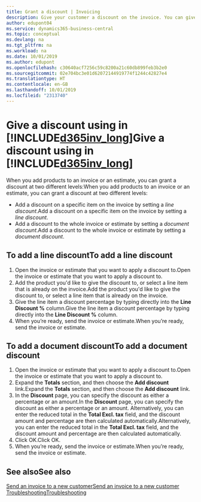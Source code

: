 ```yaml
---
title: Grant a discount | Invoicing
description: Give your customer a discount on the invoice. You can give a discount on the whole document or on individual lines.
author: edupont04
ms.service: dynamics365-business-central
ms.topic: conceptual
ms.devlang: na
ms.tgt_pltfrm: na
ms.workload: na
ms.date: 10/01/2019
ms.author: edupont
ms.openlocfilehash: c30640acf7256c59c8200a21c60db899feb3b2e0
ms.sourcegitcommit: 02e704bc3e01d62072144919774f1244c42827e4
ms.translationtype: HT
ms.contentlocale: en-GB
ms.lasthandoff: 10/01/2019
ms.locfileid: "2313740"
---
```

# <a name="give-a-discount-using-in-included365inv_longincludesd365inv_longmd"></a><span data-ttu-id="5734f-104">Give a discount using in [!INCLUDE[d365inv_long](includes/d365inv_long.md)]</span><span class="sxs-lookup"><span data-stu-id="5734f-104">Give a discount using in [!INCLUDE[d365inv_long](includes/d365inv_long.md)]</span></span>

<span data-ttu-id="5734f-105">When you add products to an invoice or an estimate, you can grant a discount at two different levels:</span><span class="sxs-lookup"><span data-stu-id="5734f-105">When you add products to an invoice or an estimate, you can grant a discount at two different levels:</span></span>  

- <span data-ttu-id="5734f-106">Add a discount on a specific item on the invoice by setting a *line discount*.</span><span class="sxs-lookup"><span data-stu-id="5734f-106">Add a discount on a specific item on the invoice by setting a *line discount*.</span></span>
- <span data-ttu-id="5734f-107">Add a discount to the whole invoice or estimate by setting a *document discount*.</span><span class="sxs-lookup"><span data-stu-id="5734f-107">Add a discount to the whole invoice or estimate by setting a *document discount*.</span></span>

## <a name="to-add-a-line-discount"></a><span data-ttu-id="5734f-108">To add a line discount</span><span class="sxs-lookup"><span data-stu-id="5734f-108">To add a line discount</span></span>

1. <span data-ttu-id="5734f-109">Open the invoice or estimate that you want to apply a discount to.</span><span class="sxs-lookup"><span data-stu-id="5734f-109">Open the invoice or estimate that you want to apply a discount to.</span></span>  
2. <span data-ttu-id="5734f-110">Add the product you'd like to give the discount to, or select a line item that is already on the invoice.</span><span class="sxs-lookup"><span data-stu-id="5734f-110">Add the product you'd like to give the discount to, or select a line item that is already on the invoice.</span></span>  
3. <span data-ttu-id="5734f-111">Give the line item a discount percentage by typing directly into the **Line Discount %** column.</span><span class="sxs-lookup"><span data-stu-id="5734f-111">Give the line item a discount percentage by typing directly into the **Line Discount %** column.</span></span>  
4. <span data-ttu-id="5734f-112">When you’re ready, send the invoice or estimate.</span><span class="sxs-lookup"><span data-stu-id="5734f-112">When you’re ready, send the invoice or estimate.</span></span>  

## <a name="to-add-a-document-discount"></a><span data-ttu-id="5734f-113">To add a document discount</span><span class="sxs-lookup"><span data-stu-id="5734f-113">To add a document discount</span></span>

1. <span data-ttu-id="5734f-114">Open the invoice or estimate that you want to apply a discount to.</span><span class="sxs-lookup"><span data-stu-id="5734f-114">Open the invoice or estimate that you want to apply a discount to.</span></span>  
2. <span data-ttu-id="5734f-115">Expand the **Totals** section, and then choose the **Add discount** link.</span><span class="sxs-lookup"><span data-stu-id="5734f-115">Expand the **Totals** section, and then choose the **Add discount** link.</span></span>  
3. <span data-ttu-id="5734f-116">In the **Discount** page, you can specify the discount as either a percentage or an amount.</span><span class="sxs-lookup"><span data-stu-id="5734f-116">In the **Discount** page, you can specify the discount as either a percentage or an amount.</span></span> <span data-ttu-id="5734f-117">Alternatively, you can enter the reduced total in the **Total Excl. tax** field, and the discount amount and percentage are then calculated automatically.</span><span class="sxs-lookup"><span data-stu-id="5734f-117">Alternatively, you can enter the reduced total in the **Total Excl. tax** field, and the discount amount and percentage are then calculated automatically.</span></span>  
4. <span data-ttu-id="5734f-118">Click OK.</span><span class="sxs-lookup"><span data-stu-id="5734f-118">Click OK.</span></span>  
5. <span data-ttu-id="5734f-119">When you’re ready, send the invoice or estimate.</span><span class="sxs-lookup"><span data-stu-id="5734f-119">When you’re ready, send the invoice or estimate.</span></span>  

## <a name="see-also"></a><span data-ttu-id="5734f-120">See also</span><span class="sxs-lookup"><span data-stu-id="5734f-120">See also</span></span>

[<span data-ttu-id="5734f-121">Send an invoice to a new customer</span><span class="sxs-lookup"><span data-stu-id="5734f-121">Send an invoice to a new customer</span></span>](send-invoice.md)  
[<span data-ttu-id="5734f-122">Troubleshooting</span><span class="sxs-lookup"><span data-stu-id="5734f-122">Troubleshooting</span></span>](about-troubleshooting.md)  
